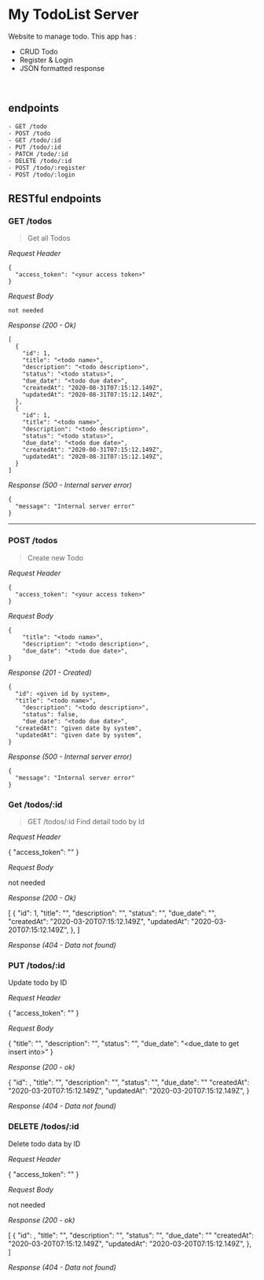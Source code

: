 # My TodoList Server
Website to manage todo. This app has : 
* CRUD Todo
* Register & Login
* JSON formatted response

&nbsp;

## endpoints
```
- GET /todo
- POST /todo
- GET /todo/:id
- PUT /todo/:id
- PATCH /todo/:id
- DELETE /todo/:id
- POST /todo/:register
- POST /todo/:login

```

## RESTful endpoints
### GET /todos

> Get all Todos

_Request Header_
```
{
  "access_token": "<your access token>"
}
```

_Request Body_
```
not needed
```

_Response (200 - Ok)_
```
[
  {
    "id": 1,
    "title": "<todo name>",
    "description": "<todo description>",
    "status": "<todo status>",
    "due_date": "<todo due date>",
    "createdAt": "2020-08-31T07:15:12.149Z",
    "updatedAt": "2020-08-31T07:15:12.149Z",
  },
  {
    "id": 1,
    "title": "<todo name>",
    "description": "<todo description>",
    "status": "<todo status>",
    "due_date": "<todo due date>",
    "createdAt": "2020-08-31T07:15:12.149Z",
    "updatedAt": "2020-08-31T07:15:12.149Z",
  }
]
```

_Response (500 - Internal server error)_
```
{
  "message": "Internal server error"
}
```
---
### POST /todos

> Create new Todo

_Request Header_
```
{
  "access_token": "<your access token>"
}
```

_Request Body_
```
{
    "title": "<todo name>",
    "description": "<todo description>",
    "due_date": "<todo due date>",
}
```

_Response (201 - Created)_
```
{
  "id": <given id by system>,
  "title": "<todo name>",
    "description": "<todo description>",
    "status": false,
    "due_date": "<todo due date>",
  "createdAt": "given date by system",
  "updatedAt": "given date by system",
}
```

_Response (500 - Internal server error)_
```
{
  "message": "Internal server error"
}
```

### Get /todos/:id
> GET /todos/:id
Find detail todo by Id

_Request Header_

{
  "access_token": "<your access token>"
}

_Request Body_

not needed

_Response (200 - Ok)_

[
  {
    "id": 1,
    "title": "<todos name>",
    "description": "<todos description>",
    "status": "<todos status>",
    "due_date": "<todos due_date>",
    "createdAt": "2020-03-20T07:15:12.149Z",
    "updatedAt": "2020-03-20T07:15:12.149Z",
  },
]

_Response (404 - Data not found)_

### PUT /todos/:id
Update todo by ID

_Request Header_

{
  "access_token": "<your access token>"
}

_Request Body_

{
  "title": "<name to get insert into>",
  "description": "<description to get insert into>",
  "status": "<status to get insert into>",
  "due_date": "<due_date to get insert into>"
}

_Response (200 - ok)_

{
  "id": <selected id>,
  "title": "<updated todo title>",
  "description": "<updated todo description>",
  "status": "<updated todo status>",
  "due_date": "<updated todo due_date>"
  "createdAt": "2020-03-20T07:15:12.149Z",
  "updatedAt": "2020-03-20T07:15:12.149Z",
}

_Response (404 - Data not found)_


### DELETE /todos/:id
Delete todo data by ID

_Request Header_

{
  "access_token": "<your access token>"
}

_Request Body_

not needed

_Response (200 - ok)_

[
  {
    "id": <selected id>,
    "title": "<todos name>",
    "description": "<todos description>",
    "status": "<todos status>",
    "due_date": "<todos due_date>"
    "createdAt": "2020-03-20T07:15:12.149Z",
    "updatedAt": "2020-03-20T07:15:12.149Z",
  },
]

_Response (404 - Data not found)_


